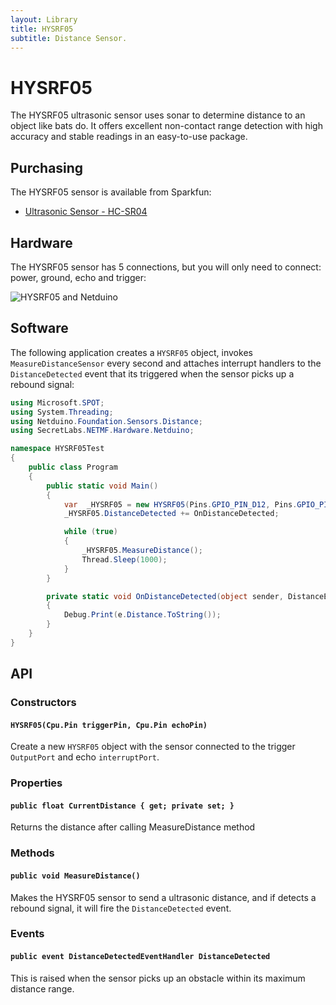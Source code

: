 ```yaml
---
layout: Library
title: HYSRF05
subtitle: Distance Sensor.
---
```


# HYSRF05

The HYSRF05 ultrasonic sensor uses sonar to determine distance to an object like bats do. It offers excellent non-contact range detection with high accuracy and stable readings in an easy-to-use package.

## Purchasing

The HYSRF05 sensor is available from Sparkfun:

* [Ultrasonic Sensor - HC-SR04](https://www.sparkfun.com/products/13959)

## Hardware

The HYSRF05 sensor has 5 connections, but you will only need to connect: power, ground, echo and trigger:

![HYSRF05 and Netduino](ParallaxPIROnBreadboard.png)

## Software

The following application creates a `HYSRF05` object, invokes `MeasureDistanceSensor` every second and attaches interrupt handlers to the `DistanceDetected` event that its triggered when the sensor picks up a rebound signal:

```csharp
using Microsoft.SPOT;
using System.Threading;
using Netduino.Foundation.Sensors.Distance;
using SecretLabs.NETMF.Hardware.Netduino;

namespace HYSRF05Test
{
    public class Program
    {
        public static void Main()
        {
            var  _HYSRF05 = new HYSRF05(Pins.GPIO_PIN_D12, Pins.GPIO_PIN_D11);
            _HYSRF05.DistanceDetected += OnDistanceDetected;

            while (true)
            {
                _HYSRF05.MeasureDistance();
                Thread.Sleep(1000);
            }
        }

        private static void OnDistanceDetected(object sender, DistanceEventArgs e) 
        {
            Debug.Print(e.Distance.ToString());
        }
    }
}
```

## API

### Constructors

#### `HYSRF05(Cpu.Pin triggerPin, Cpu.Pin echoPin)`

Create a new `HYSRF05` object with the sensor connected to the trigger `OutputPort` and echo `interruptPort`.

### Properties

#### `public float CurrentDistance { get; private set; }`

Returns the distance after calling MeasureDistance method

### Methods

#### `public void MeasureDistance()`

Makes the HYSRF05 sensor to send a ultrasonic distance, and if detects a rebound signal, it will fire the `DistanceDetected` event.

### Events

#### `public event DistanceDetectedEventHandler DistanceDetected`

This is raised when the sensor picks up an obstacle within its maximum distance range.